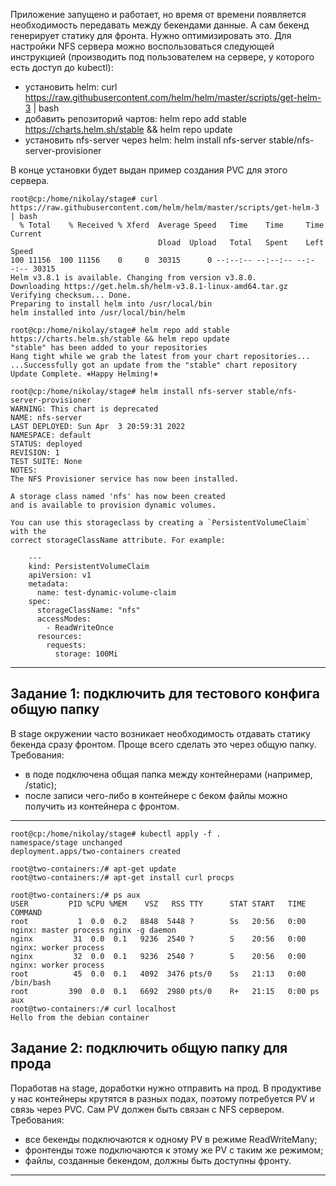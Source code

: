 Приложение запущено и работает, но время от времени появляется необходимость передавать между бекендами данные. А сам бекенд генерирует статику для фронта. Нужно оптимизировать это. Для настройки NFS сервера можно воспользоваться следующей инструкцией (производить под пользователем на сервере, у которого есть доступ до kubectl):  
*    установить helm: curl https://raw.githubusercontent.com/helm/helm/master/scripts/get-helm-3 | bash  
*    добавить репозиторий чартов: helm repo add stable https://charts.helm.sh/stable && helm repo update  
*    установить nfs-server через helm: helm install nfs-server stable/nfs-server-provisioner  

В конце установки будет выдан пример создания PVC для этого сервера. 
```
root@cp:/home/nikolay/stage# curl https://raw.githubusercontent.com/helm/helm/master/scripts/get-helm-3 | bash
  % Total    % Received % Xferd  Average Speed   Time    Time     Time  Current
                                 Dload  Upload   Total   Spent    Left  Speed
100 11156  100 11156    0     0  30315      0 --:--:-- --:--:-- --:--:-- 30315
Helm v3.8.1 is available. Changing from version v3.8.0.
Downloading https://get.helm.sh/helm-v3.8.1-linux-amd64.tar.gz
Verifying checksum... Done.
Preparing to install helm into /usr/local/bin
helm installed into /usr/local/bin/helm
```
```
root@cp:/home/nikolay/stage# helm repo add stable https://charts.helm.sh/stable && helm repo update
"stable" has been added to your repositories
Hang tight while we grab the latest from your chart repositories...
...Successfully got an update from the "stable" chart repository
Update Complete. ⎈Happy Helming!⎈
```
```
root@cp:/home/nikolay/stage# helm install nfs-server stable/nfs-server-provisioner
WARNING: This chart is deprecated
NAME: nfs-server
LAST DEPLOYED: Sun Apr  3 20:59:31 2022
NAMESPACE: default
STATUS: deployed
REVISION: 1
TEST SUITE: None
NOTES:
The NFS Provisioner service has now been installed.

A storage class named 'nfs' has now been created
and is available to provision dynamic volumes.

You can use this storageclass by creating a `PersistentVolumeClaim` with the
correct storageClassName attribute. For example:

    ---
    kind: PersistentVolumeClaim
    apiVersion: v1
    metadata:
      name: test-dynamic-volume-claim
    spec:
      storageClassName: "nfs"
      accessModes:
        - ReadWriteOnce
      resources:
        requests:
          storage: 100Mi

```
___
## Задание 1: подключить для тестового конфига общую папку  

В stage окружении часто возникает необходимость отдавать статику бекенда сразу фронтом. Проще всего сделать это через общую папку. Требования:  
*    в поде подключена общая папка между контейнерами (например, /static);
*    после записи чего-либо в контейнере с беком файлы можно получить из контейнера с фронтом.
___
```
root@cp:/home/nikolay/stage# kubectl apply -f .
namespace/stage unchanged
deployment.apps/two-containers created
```
```
root@two-containers:/# apt-get update
root@two-containers:/# apt-get install curl procps
```
```
root@two-containers:/# ps aux
USER         PID %CPU %MEM    VSZ   RSS TTY      STAT START   TIME COMMAND
root           1  0.0  0.2   8848  5448 ?        Ss   20:56   0:00 nginx: master process nginx -g daemon
nginx         31  0.0  0.1   9236  2540 ?        S    20:56   0:00 nginx: worker process
nginx         32  0.0  0.1   9236  2540 ?        S    20:56   0:00 nginx: worker process
root          45  0.0  0.1   4092  3476 pts/0    Ss   21:13   0:00 /bin/bash
root         390  0.0  0.1   6692  2980 pts/0    R+   21:15   0:00 ps aux
root@two-containers:/# curl localhost
Hello from the debian container
```




## Задание 2: подключить общую папку для прода

Поработав на stage, доработки нужно отправить на прод. В продуктиве у нас контейнеры крутятся в разных подах, поэтому потребуется PV и связь через PVC. Сам PV должен быть связан с NFS сервером. Требования:
*    все бекенды подключаются к одному PV в режиме ReadWriteMany;
*    фронтенды тоже подключаются к этому же PV с таким же режимом;
*    файлы, созданные бекендом, должны быть доступны фронту.
___
